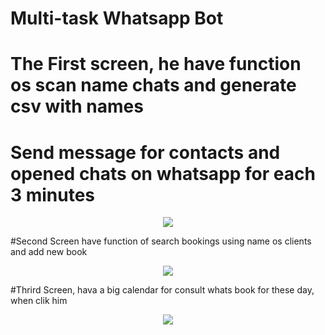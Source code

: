 # Multi-task Whatsapp Bot

# The First screen, he have function os scan name chats and generate csv with names
# Send message for contacts and opened chats on whatsapp for each 3 minutes
<div align = "center"> 
<img src="https://user-images.githubusercontent.com/79112366/210590869-c543edad-33d2-43d4-87ca-0d336387d231.png">
</div>

#Second Screen have function of search bookings using name os clients and add new book
<div align="center">
<img src="https://user-images.githubusercontent.com/79112366/210591499-2c95cb1b-2a1b-4327-82f8-f9f8344bebd6.png"/>
</div>

#Thrird Screen, hava a big calendar for consult whats book for these day, when clik him
<div align="center">
<img src="https://user-images.githubusercontent.com/79112366/210592479-1f29ac7b-e307-4a4a-8088-8e8bbb4357b6.png"/>
</div>